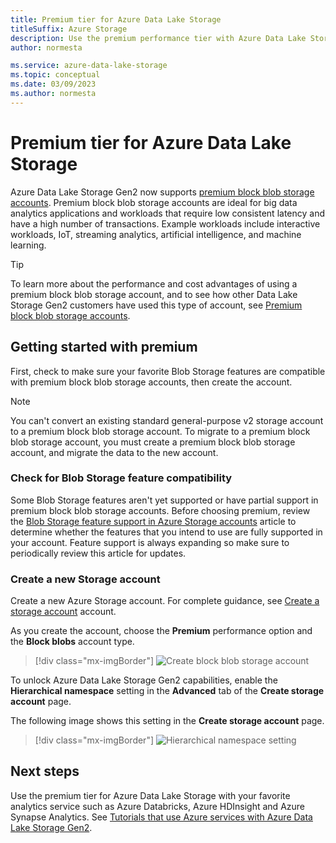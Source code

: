 ```yaml
---
title: Premium tier for Azure Data Lake Storage
titleSuffix: Azure Storage
description: Use the premium performance tier with Azure Data Lake Storage Gen2
author: normesta

ms.service: azure-data-lake-storage
ms.topic: conceptual
ms.date: 03/09/2023
ms.author: normesta
---
```


# Premium tier for Azure Data Lake Storage

Azure Data Lake Storage Gen2 now supports [premium block blob storage accounts](storage-blob-block-blob-premium.md). Premium block blob storage accounts are ideal for big data analytics applications and workloads that require low consistent latency and have a high number of transactions. Example workloads include interactive workloads, IoT, streaming analytics, artificial intelligence, and machine learning. 

>[!TIP]
> To learn more about the performance and cost advantages of using a premium block blob storage account, and to see how other Data Lake Storage Gen2 customers have used this type of account, see [Premium block blob storage accounts](storage-blob-block-blob-premium.md).

## Getting started with premium

First, check to make sure your favorite Blob Storage features are compatible with premium block blob storage accounts, then create the account. 

>[!NOTE]
> You can't convert an existing standard general-purpose v2 storage account to a premium block blob storage account. To migrate to a premium block blob storage account, you must create a premium block blob storage account, and migrate the data to the new account. 

### Check for Blob Storage feature compatibility

Some Blob Storage features aren't yet supported or have partial support in premium block blob storage accounts. Before choosing premium, review the [Blob Storage feature support in Azure Storage accounts](storage-feature-support-in-storage-accounts.md) article to determine whether the features that you intend to use are fully supported in your account. Feature support is always expanding so make sure to periodically review this article for updates.

### Create a new Storage account

Create a new Azure Storage account. For complete guidance, see [Create a storage account](../common/storage-account-create.md) account. 

As you create the account, choose the **Premium** performance option and the **Block blobs** account type. 

> [!div class="mx-imgBorder"]
> ![Create block blob storage account](./media/storage-blob-block-blob-premium/create-block-blob-storage-account.png)

To unlock Azure Data Lake Storage Gen2 capabilities, enable the **Hierarchical namespace** setting in the **Advanced** tab of the **Create storage account** page. 

The following image shows this setting in the **Create storage account** page.

> [!div class="mx-imgBorder"]
> ![Hierarchical namespace setting](./media/create-data-lake-storage-account/hierarchical-namespace-feature.png)

## Next steps

Use the premium tier for Azure Data Lake Storage with your favorite analytics service such as Azure Databricks, Azure HDInsight and Azure Synapse Analytics. See [Tutorials that use Azure services with Azure Data Lake Storage Gen2](data-lake-storage-integrate-with-services-tutorials.md).
